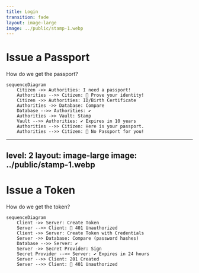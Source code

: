 ```yaml
---
title: Login
transition: fade
layout: image-large
image: ../public/stamp-1.webp
---
```


# Issue a Passport

How do we get the passport?

```mermaid {scale: 0.6}
sequenceDiagram
    Citizen ->> Authorities: I need a passport!
    Authorities -->> Citizen: 🚫 Prove your identity!
    Citizen ->> Authorities: ID/Birth Certificate
    Authorities ->> Database: Compare
    Database -->> Authorities: ✔️
    Authorities ->> Vault: Stamp
    Vault -->> Authorities: ✔️ Expires in 10 years
    Authorities -->> Citizen: Here is your passport.
    Authorities -->> Citizen: 🚫 No Passport for you!
```

---
level: 2
layout: image-large
image: ../public/stamp-1.webp
---

# Issue a Token

How do we get the token?

```mermaid {scale: 0.6}
sequenceDiagram
    Client ->> Server: Create Token
    Server -->> Client: 🚫 401 Unauthorized
    Client ->> Server: Create Token with Credentials
    Server ->> Database: Compare (password hashes)
    Database -->> Server: ✔️
    Server ->> Secret Provider: Sign
    Secret Provider -->> Server: ✔️ Expires in 24 hours
    Server -->> Client: 201 Created
    Server -->> Client: 🚫 401 Unauthorized
```

